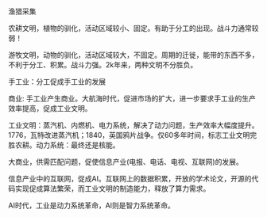 # 

渔猎采集


农耕文明，植物的驯化，活动区域较小、固定。有助于分工的出现。战斗力通常较弱！

游牧文明，动物的驯化，活动区域较大，不固定。周期的迁徙，能带的东西不多，不利于分工、积累。战斗力强。2k年来，两种文明不分胜负。


手工业：分工促成手工业的发展

商业: 手工业产生商业。大航海时代，促进市场的扩大，进一步要求手工业的生产效率提高，促成工业文明。

工业文明：蒸汽机、内燃机、电力系统，解决了动力问题，生产效率大幅度提升。1776，瓦特改进蒸汽机；1840，英国鸦片战争。仅60多年时间，标志工业文明完胜农耕。动力系统：最终还是核能。


大商业，供需匹配问题，促使信息产业(电报、电话、电视、互联网)的发展。

信息产业中的互联网，促成AI。互联网上的数据积累，开放的学术论文，开源的代码实现促成算法繁荣，而工业文明的制造能力，释放了算力需求。

AI时代，工业是动力系统革命，AI则是智力系统革命。

